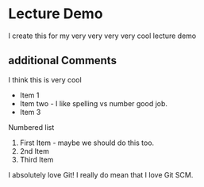 # Lecture Demo

I create this for my very very very very cool lecture demo

## additional Comments

I think this is very cool

* Item 1
* Item two - I like spelling vs number good job.
* Item 3

Numbered list

1. First Item - maybe we should do this too.
2. 2nd Item
3. Third Item

I absolutely love Git!
I really do mean that I love Git SCM.

